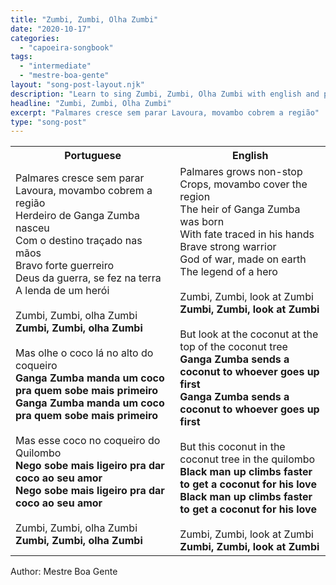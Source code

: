 ```yaml
---
title: "Zumbi, Zumbi, Olha Zumbi"
date: "2020-10-17"
categories:
  - "capoeira-songbook"
tags:
  - "intermediate"
  - "mestre-boa-gente"
layout: "song-post-layout.njk"
description: "Learn to sing Zumbi, Zumbi, Olha Zumbi with english and portuguese translations along with a video to help you learn."
headline: "Zumbi, Zumbi, Olha Zumbi"
excerpt: "Palmares cresce sem parar Lavoura, movambo cobrem a região"
type: "song-post"
---
```


<table class="capoeira-table">
    <tr class="header-row">
        <th>Portuguese</th>
        <th>English</th>
    </tr>
    <tr>
        <td>
            Palmares cresce sem parar<br>
            Lavoura, movambo cobrem a região<br>
            Herdeiro de Ganga Zumba nasceu<br>
            Com o destino traçado nas mãos<br>
            Bravo forte guerreiro<br>
            Deus da guerra, se fez na terra<br>
            A lenda de um herói<br><br>
            Zumbi, Zumbi, olha Zumbi<br>
            <strong>Zumbi, Zumbi, olha Zumbi</strong><br><br>
            Mas olhe o coco lá no alto do coqueiro<br>
            <strong>Ganga Zumba manda um coco pra quem sobe mais primeiro<br>
            Ganga Zumba manda um coco pra quem sobe mais primeiro</strong><br><br>
            Mas esse coco no coqueiro do Quilombo<br>
            <strong>Nego sobe mais ligeiro pra dar coco ao seu amor<br>
            Nego sobe mais ligeiro pra dar coco ao seu amor</strong><br><br>
            Zumbi, Zumbi, olha Zumbi<br>
            <strong>Zumbi, Zumbi, olha Zumbi</strong>
        </td>
        <td>
            Palmares grows non-stop<br>
            Crops, movambo cover the region<br>
            The heir of Ganga Zumba was born<br>
            With fate traced in his hands<br>
            Brave strong warrior<br>
            God of war, made on earth<br>
            The legend of a hero<br><br>
            Zumbi, Zumbi, look at Zumbi<br>
            <strong>Zumbi, Zumbi, look at Zumbi</strong><br><br>
            But look at the coconut at the top of the coconut tree<br>
            <strong>Ganga Zumba sends a coconut to whoever goes up first<br>
            Ganga Zumba sends a coconut to whoever goes up first</strong><br><br>
            But this coconut in the coconut tree in the quilombo<br>
            <strong>Black man up climbs faster to get a coconut for his love<br>
            Black man up climbs faster to get a coconut for his love</strong><br><br>
            Zumbi, Zumbi, look at Zumbi<br>
            <strong>Zumbi, Zumbi, look at Zumbi</strong>
        </td>
    </tr>
</table>

<figcaption>

Author: Mestre Boa Gente

</figcaption>